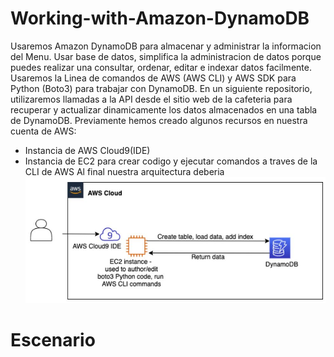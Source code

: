 # Working-with-Amazon-DynamoDB

Usaremos Amazon DynamoDB para almacenar y administrar la informacion del Menu. Usar base de datos, simplifica la administracion de datos porque puedes realizar una consultar, ordenar, editar e indexar datos facilmente.
Usaremos la Linea de comandos de AWS (AWS CLI) y AWS SDK para Python (Boto3) para trabajar con DynamoDB.
En un siguiente repositorio, utilizaremos llamadas a la API desde el sitio web de la cafeteria para recuperar y actualizar dinamicamente los datos almacenados en una tabla de DynamoDB.
Previamente hemos creado algunos recursos en nuestra cuenta de AWS:
- Instancia de AWS Cloud9(IDE)
- Instancia de EC2 para crear codigo y ejecutar comandos a traves de la CLI de AWS
Al final nuestra arquitectura deberia 
![Arquitectura Final](https://github.com/mhcuenca/Working-with-Amazon-DynamoDB/blob/main/DYNAMO1.JPG)
<h1>Escenario</h1>
